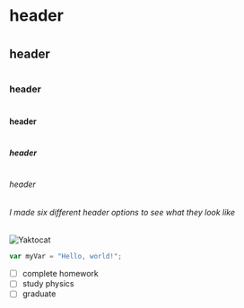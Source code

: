 # <H1> header
# <H2> header
# <H3> header
# <H4> header
# <H5> header
# <H6> header
###### I made six different header options to see what they look like



![Yaktocat](https://octodex.github.com/images/yaktocat.png)

``` javascript
var myVar = "Hello, world!";
```

- [ ] complete homework
- [ ] study physics
- [ ] graduate
